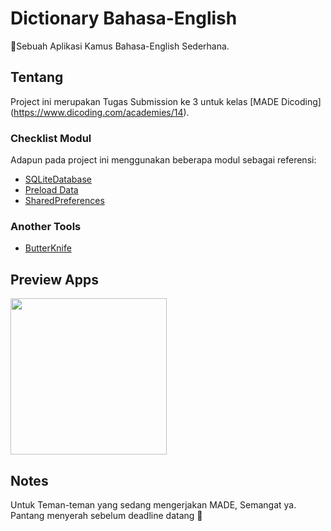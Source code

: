 # Dictionary Bahasa-English

:notebook_with_decorative_cover:Sebuah Aplikasi Kamus Bahasa-English Sederhana.

## Tentang

Project ini merupakan Tugas Submission ke 3 untuk kelas [MADE Dicoding] (https://www.dicoding.com/academies/14).


### Checklist Modul

Adapun pada project ini menggunakan beberapa modul sebagai referensi:
* [SQLiteDatabase](https://www.dicoding.com/academies/14/tutorials/527?from=560) 
* [Preload Data](https://www.dicoding.com/academies/14/tutorials/533?from=560)  
* [SharedPreferences](https://www.dicoding.com/academies/14/tutorials/515?from=560) 

### Another Tools

* [ButterKnife](https://github.com/JakeWharton/butterknife)


## Preview Apps

<img src = "https://github.com/titiarimba/DictionaryBahasaEnglish/blob/master/kamuspreview/kamuspreview.gif" width="250" />

## Notes

Untuk Teman-teman yang sedang mengerjakan MADE, Semangat ya. Pantang menyerah sebelum deadline datang :muscle:



